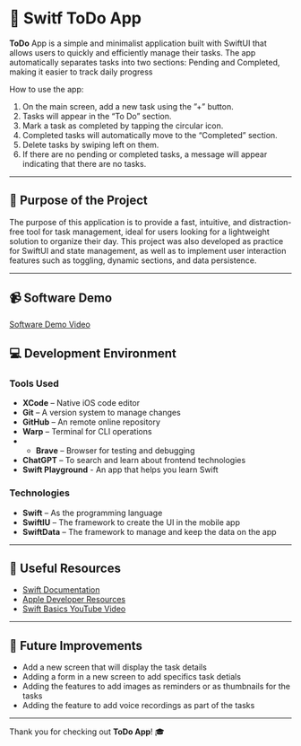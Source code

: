 # 📘 Switf ToDo App

**ToDo** App is a simple and minimalist application built with SwiftUI that allows users to quickly and efficiently manage their tasks.
The app automatically separates tasks into two sections: Pending and Completed, making it easier to track daily progress

How to use the app:

1. On the main screen, add a new task using the ”+” button.
2. Tasks will appear in the “To Do” section.
3. Mark a task as completed by tapping the circular icon.
4. Completed tasks will automatically move to the “Completed” section.
5. Delete tasks by swiping left on them.
6. If there are no pending or completed tasks, a message will appear indicating that there are no tasks.

---

## 🎯 Purpose of the Project

The purpose of this application is to provide a fast, intuitive, and distraction-free tool for task management, ideal for users looking for a lightweight solution to organize their day.
This project was also developed as practice for SwiftUI and state management, as well as to implement user interaction features such as toggling, dynamic sections, and data persistence.

---

## 📹 Software Demo

[Software Demo Video](https://youtu.be/c4ERhjJd8os)


## 💻 Development Environment

### Tools Used

- **XCode** – Native iOS code editor
- **Git** – A version system to manage changes
- **GitHub** – An remote online repository
- **Warp** – Terminal for CLI operations
- - **Brave** – Browser for testing and debugging
- **ChatGPT** – To search and learn about frontend technologies
- **Swift Playground** - An app that helps you learn Swift

### Technologies

- **Swift** – As the programming language
- **SwiftIU** – The framework to create the UI in the mobile app
- **SwiftData** – The framework to manage and keep the data on the app

---

## 🔗 Useful Resources

- [Swift Documentation](https://docs.swift.org/swift-book/documentation/the-swift-programming-language/aboutswift/)
- [Apple Developer Resources](https://developer.apple.com/swift/resources/)
- [Swift Basics YouTube Video](https://www.youtube.com/watch?v=8Xg7E9shq0U)

---

## 🚧 Future Improvements

- Add a new screen that will display the task details
- Adding a form in a new screen to add specifics task detials
- Adding the features to add images as reminders or as thumbnails for the tasks
- Adding the feature to add voice recordings as part of the tasks

---

Thank you for checking out **ToDo App**! 🎓


